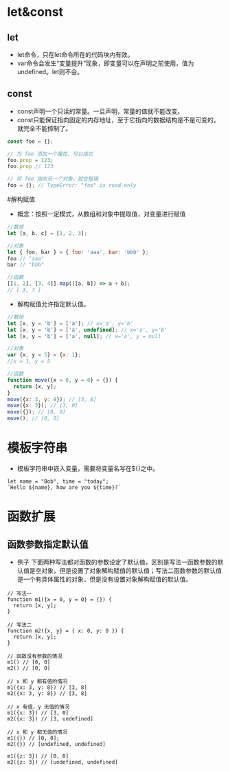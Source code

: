# let&const
## let
- let命令，只在let命令所在的代码块内有效。
- var命令会发生“变量提升”现象，即变量可以在声明之前使用，值为undefined。let则不会。

## const
- const声明一个只读的常量。一旦声明，常量的值就不能改变。
- const只能保证指向固定的内存地址，至于它指向的数据结构是不是可变的，就完全不能控制了。

```js
const foo = {};

// 为 foo 添加一个属性，可以成功
foo.prop = 123;
foo.prop // 123

// 将 foo 指向另一个对象，就会报错
foo = {}; // TypeError: "foo" is read-only
```

#解构赋值
- 概念：按照一定模式，从数组和对象中提取值，对变量进行赋值
```js
//数组
let [a, b, c] = [1, 2, 3];

//对象
let { foo, bar } = { foo: 'aaa', bar: 'bbb' };
foo // "aaa"
bar // "bbb"

//函数
[[1, 2], [3, 4]].map(([a, b]) => a + b);
// [ 3, 7 ]
```

- 解构赋值允许指定默认值。
```js
//数组
let [x, y = 'b'] = ['a']; // x='a', y='b'
let [x, y = 'b'] = ['a', undefined]; // x='a', y='b'
let [x, y = 'b'] = ['a', null]; // x='a', y = null

//对象
var {x, y = 5} = {x: 1};
//x = 1, y = 5

//函数
function move({x = 0, y = 0} = {}) {
  return [x, y];
}
move({x: 3, y: 8}); // [3, 8]
move({x: 3}); // [3, 0]
move({}); // [0, 0]
move(); // [0, 0]

```

# 模板字符串
- 模板字符串中嵌入变量，需要将变量名写在${}之中。
```
let name = "Bob", time = "today";
`Hello ${name}, how are you ${time}?`
```
# 函数扩展
## 函数参数指定默认值
- 例子
下面两种写法都对函数的参数设定了默认值，区别是写法一函数参数的默认值是空对象，但是设置了对象解构赋值的默认值；写法二函数参数的默认值是一个有具体属性的对象，但是没有设置对象解构赋值的默认值。
```
// 写法一
function m1({x = 0, y = 0} = {}) {
  return [x, y];
}

// 写法二
function m2({x, y} = { x: 0, y: 0 }) {
  return [x, y];
}

// 函数没有参数的情况
m1() // [0, 0]
m2() // [0, 0]

// x 和 y 都有值的情况
m1({x: 3, y: 8}) // [3, 8]
m2({x: 3, y: 8}) // [3, 8]

// x 有值，y 无值的情况
m1({x: 3}) // [3, 0]
m2({x: 3}) // [3, undefined]

// x 和 y 都无值的情况
m1({}) // [0, 0];
m2({}) // [undefined, undefined]

m1({z: 3}) // [0, 0]
m2({z: 3}) // [undefined, undefined]
```

